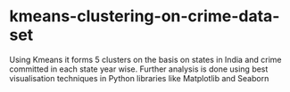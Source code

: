 # kmeans-clustering-on-crime-data-set
Using Kmeans it forms 5 clusters on the basis on states in India and crime committed in each state year wise.
Further analysis is done using best visualisation techniques in Python libraries like Matplotlib and Seaborn
